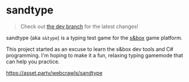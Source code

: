 # sandtype

> Check out [the dev branch](https://github.com/webcrawls/sandtype/tree/dev) for the latest changes!

sandtype (aka `s&type`) is a typing test game for the [s&box](#) game platform.

This project started as an excuse to learn the s&box dev tools and C# programming.
I'm hoping to make it a fun, relaxing typing gamemode that can help you practice.

https://asset.party/webcrawls/sandtype
